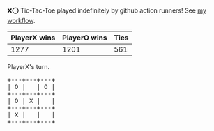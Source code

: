 :x::o: Tic-Tac-Toe played indefinitely by github action runners! See [my workflow](.github/workflows/play.yaml).

|PlayerX wins|PlayerO wins|Ties|
|-|-|-|
|1277|1201|561|

PlayerX's turn.

<pre>
+---+---+---+
| O |   | O |
+---+---+---+
| O | X |   |
+---+---+---+
| X |   |   |
+---+---+---+
</pre>